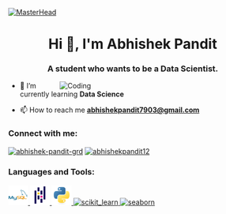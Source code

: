 [![MasterHead](https://www.shutterstock.com/image-vector/data-science-banner-web-icon-260nw-1567366987.jpg)](https://rishavchanda.io)
<h1 align="center">Hi 👋, I'm Abhishek Pandit</h1>
<h3 align="center">A student who wants to be a Data Scientist.</h3>
<img align="right" alt="Coding" width="400" src="https://chools.in/wp-content/uploads/data-science-2-1.gif">

- 🌱 I’m currently learning **Data Science**

- 📫 How to reach me **abhishekpandit7903@gmail.com**

<h3 align="left">Connect with me:</h3>
<p align="left">
<a href="https://linkedin.com/in/abhishek-pandit-grd" target="blank"><img align="center" src="https://raw.githubusercontent.com/rahuldkjain/github-profile-readme-generator/master/src/images/icons/Social/linked-in-alt.svg" alt="abhishek-pandit-grd" height="30" width="40" /></a>
<a href="https://www.hackerrank.com/abhishekpandit12" target="blank"><img align="center" src="https://raw.githubusercontent.com/rahuldkjain/github-profile-readme-generator/master/src/images/icons/Social/hackerrank.svg" alt="abhishekpandit12" height="30" width="40" /></a>
</p>

<h3 align="left">Languages and Tools:</h3>
<p align="left"> <a href="https://www.mysql.com/" target="_blank" rel="noreferrer"> <img src="https://raw.githubusercontent.com/devicons/devicon/master/icons/mysql/mysql-original-wordmark.svg" alt="mysql" width="40" height="40"/> </a> <a href="https://pandas.pydata.org/" target="_blank" rel="noreferrer"> <img src="https://raw.githubusercontent.com/devicons/devicon/2ae2a900d2f041da66e950e4d48052658d850630/icons/pandas/pandas-original.svg" alt="pandas" width="40" height="40"/> </a> <a href="https://www.python.org" target="_blank" rel="noreferrer"> <img src="https://raw.githubusercontent.com/devicons/devicon/master/icons/python/python-original.svg" alt="python" width="40" height="40"/> </a> <a href="https://scikit-learn.org/" target="_blank" rel="noreferrer"> <img src="https://upload.wikimedia.org/wikipedia/commons/0/05/Scikit_learn_logo_small.svg" alt="scikit_learn" width="40" height="40"/> </a> <a href="https://seaborn.pydata.org/" target="_blank" rel="noreferrer"> <img src="https://seaborn.pydata.org/_images/logo-mark-lightbg.svg" alt="seaborn" width="40" height="40"/> </a> </p>
